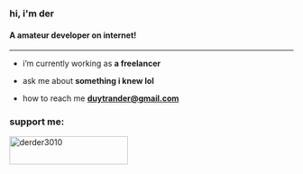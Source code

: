 ### hi, i'm der
#### A amateur developer on internet!

<hr />

- i’m currently working as **a freelancer**

- ask me about **something i knew lol**

- how to reach me **duytrander@gmail.com**


<h3 align="left">support me:</h3>
<p><a href="https://www.buymeacoffee.com/derder3010"> <img align="left" src="https://cdn.buymeacoffee.com/buttons/v2/default-yellow.png" height="50" width="210" alt="derder3010" /></a></p><br><br>




